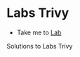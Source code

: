 # Labs Trivy
  - Take me to [Lab](https://kodekloud.com/courses/1378608/lectures/31704758)

Solutions to Labs Trivy
